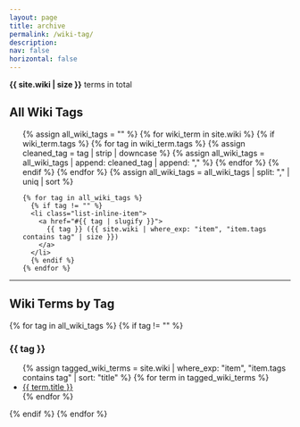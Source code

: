 ```yaml
---
layout: page
title: archive
permalink: /wiki-tag/
description:
nav: false
horizontal: false
---
```


<div class="wiki-archive-page">
  <p><strong>{{ site.wiki | size }}</strong> terms in total</p>

  <h2>All Wiki Tags</h2>
  <ul class="tag-list list-inline">
    {% assign all_wiki_tags = "" %}
    {% for wiki_term in site.wiki %}
      {% if wiki_term.tags %}
        {% for tag in wiki_term.tags %}
        {% assign cleaned_tag = tag | strip | downcase %}
        {% assign all_wiki_tags = all_wiki_tags | append: cleaned_tag | append: "," %}
        {% endfor %}
      {% endif %}
    {% endfor %}
    {% assign all_wiki_tags = all_wiki_tags | split: "," | uniq | sort %}

    {% for tag in all_wiki_tags %}
      {% if tag != "" %}
      <li class="list-inline-item">
        <a href="#{{ tag | slugify }}">
          {{ tag }} ({{ site.wiki | where_exp: "item", "item.tags contains tag" | size }})
        </a>
      </li>
      {% endif %}
    {% endfor %}

  </ul>

  <hr>

  <h2>Wiki Terms by Tag</h2>
  {% for tag in all_wiki_tags %}
    {% if tag != "" %}
    <h3 id="{{ tag | slugify }}">{{ tag }}</h3>
    <ul class="wiki-tag-items">
      {% assign tagged_wiki_terms = site.wiki | where_exp: "item", "item.tags contains tag" | sort: "title" %}
      {% for term in tagged_wiki_terms %}
        <li><a href="{{ term.url | relative_url }}">{{ term.title }}</a></li>
      {% endfor %}
    </ul>
    {% endif %}
  {% endfor %}
</div>

